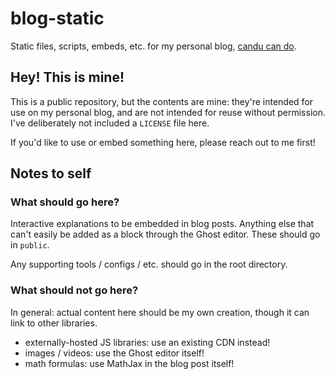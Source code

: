 # blog-static

Static files, scripts, embeds, etc. for my personal blog, [candu can do](https://www.savageevan.com/).

## Hey! This is mine!

This is a public repository, but the contents are mine: they're intended for use on my personal blog, and are not intended for reuse without permission. I've deliberately not included a `LICENSE` file here.

If you'd like to use or embed something here, please reach out to me first!

## Notes to self

### What should go here?

Interactive explanations to be embedded in blog posts. Anything else that can't easily be added as a block through the Ghost editor. These should go in `public`.

Any supporting tools / configs / etc. should go in the root directory.

### What should not go here?

In general: actual content here should be my own creation, though it can link to other libraries.

- externally-hosted JS libraries: use an existing CDN instead!
- images / videos: use the Ghost editor itself!
- math formulas: use MathJax in the blog post itself!
